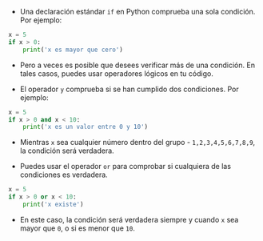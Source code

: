 - Una declaración estándar `if` en Python comprueba una sola condición. Por ejemplo:

```python
x = 5
if x > 0:
    print('x es mayor que cero')
```

- Pero a veces es posible que desees verificar más de una condición. En tales casos, puedes usar operadores lógicos en tu código.

- El operador `y` comprueba si se han cumplido dos condiciones. Por ejemplo:

```python
x = 5
if x > 0 and x < 10:
    print('x es un valor entre 0 y 10')
```

- Mientras `x` sea cualquier número dentro del grupo - `1,2,3,4,5,6,7,8,9`, la condición será verdadera.

- Puedes usar el operador `or` para comprobar si cualquiera de las condiciones es verdadera.

```python
x = 5
if x > 0 or x < 10:
    print('x existe')
```

- En este caso, la condición será verdadera siempre y cuando `x` sea mayor que `0`, o si es menor que `10`.
